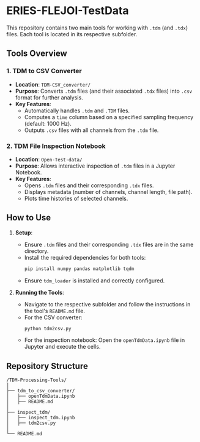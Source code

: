 # ERIES-FLEJOI-TestData

This repository contains two main tools for working with `.tdm` (and `.tdx`) files. Each tool is located in its respective subfolder.

## Tools Overview

### 1. **TDM to CSV Converter**
- **Location**: `TDM-CSV_converter/`
- **Purpose**: Converts `.tdm` files (and their associated `.tdx` files) into `.csv` format for further analysis.
- **Key Features**:
  - Automatically handles `.tdm` and `.TDM` files.
  - Computes a `time` column based on a specified sampling frequency (default: 1000 Hz).
  - Outputs `.csv` files with all channels from the `.tdm` file.

### 2. **TDM File Inspection Notebook**
- **Location**: `Open-Test-data/`
- **Purpose**: Allows interactive inspection of `.tdm` files in a Jupyter Notebook.
- **Key Features**:
  - Opens `.tdm` files and their corresponding `.tdx` files.
  - Displays metadata (number of channels, channel length, file path).
  - Plots time histories of selected channels.

## How to Use

1. **Setup**:
   - Ensure `.tdm` files and their corresponding `.tdx` files are in the same directory.
   - Install the required dependencies for both tools:
     ```bash
     pip install numpy pandas matplotlib tqdm
     ```
   - Ensure `tdm_loader` is installed and correctly configured.

2. **Running the Tools**:
   - Navigate to the respective subfolder and follow the instructions in the tool's `README.md` file.
   - For the CSV converter:
     ```bash
     python tdm2csv.py
     ```
   - For the inspection notebook:
     Open the `openTdmData.ipynb` file in Jupyter and execute the cells.

## Repository Structure

```
/TDM-Processing-Tools/
│
├── tdm_to_csv_converter/
│   ├── openTdmData.ipynb
│   ├── README.md
│
├── inspect_tdm/
│   ├── inspect_tdm.ipynb
│   ├── tdm2csv.py
│
└── README.md
```

